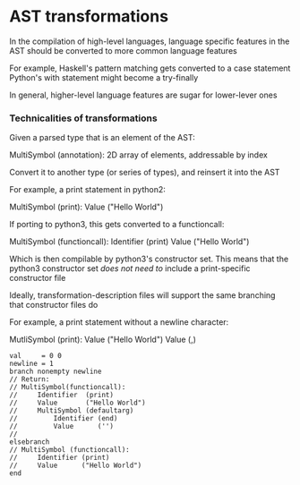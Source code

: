 # AST transformations

In the compilation of high-level languages, language specific features in the AST should be converted to more common language features

For example, Haskell's pattern matching gets converted to a case statement
Python's with statement might become a try-finally

In general, higher-level language features are sugar for lower-lever ones

### Technicalities of transformations

Given a parsed type that is an element of the AST:

MultiSymbol (annotation):
    2D array of elements, addressable by index

Convert it to another type (or series of types), and reinsert it into the AST

For example, a print statement in python2:

MultiSymbol (print):
    Value ("Hello World")

If porting to python3, this gets converted to a functioncall:

MultiSymbol (functioncall):
    Identifier (print)
    Value      ("Hello World")

Which is then compilable by python3's constructor set.
This means that the python3 constructor set _does not need to_ include a print-specific constructor file

Ideally, transformation-description files will support the same branching that constructor files do

For example, a print statement without a newline character:

MutliSymbol (print):
    Value ("Hello World")
    Value (,)

```
val     = 0 0
newline = 1
branch nonempty newline
// Return:
// MultiSymbol(functioncall):
//     Identifier  (print)
//     Value       ("Hello World")
//     MultiSymbol (defaultarg)
//         Identifier (end)
//         Value      ('')
// 
elsebranch
// MultiSymbol (functioncall):
//     Identifier (print)
//     Value      ("Hello World")
end
```
